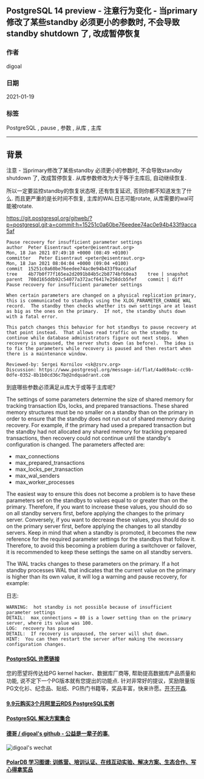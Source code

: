 ## PostgreSQL 14 preview - 注意行为变化 - 当primary修改了某些standby 必须更小的参数时, 不会导致standby shutdown 了, 改成暂停恢复  
    
### 作者    
digoal    
    
### 日期    
2021-01-19     
    
### 标签    
PostgreSQL , pause , 参数 , 从库 , 主库       
    
----    
    
## 背景    
注意  - 当primary修改了某些standby 必须更小的参数时, 不会导致standby shutdown 了, 改成暂停恢复. 从库参数修改为大于等于主库后, 自动继续恢复.    
  
所以一定要监控standby的恢复状态呀, 还有恢复延迟, 否则你都不知道发生了什么.  而且更严重的是长时间不恢复, 主库的WAL日志可能rotate, 从库需要的wal可能被rotate.    
  
https://git.postgresql.org/gitweb/?p=postgresql.git;a=commit;h=15251c0a60be76eedee74ac0e94b433f9acca5af  
  
```  
Pause recovery for insufficient parameter settings  
author	Peter Eisentraut <peter@eisentraut.org>	  
Mon, 18 Jan 2021 07:49:10 +0000 (08:49 +0100)  
committer	Peter Eisentraut <peter@eisentraut.org>	  
Mon, 18 Jan 2021 08:04:04 +0000 (09:04 +0100)  
commit	15251c0a60be76eedee74ac0e94b433f9acca5af  
tree	4b77b0f77f165ea2d2091b84b5c2b8774bf60ea3	tree | snapshot  
parent	708d165ddb92c54077a372acf6417e258dcb5fef	commit | diff  
Pause recovery for insufficient parameter settings  
  
When certain parameters are changed on a physical replication primary,  
this is communicated to standbys using the XLOG_PARAMETER_CHANGE WAL  
record.  The standby then checks whether its own settings are at least  
as big as the ones on the primary.  If not, the standby shuts down  
with a fatal error.  
  
This patch changes this behavior for hot standbys to pause recovery at  
that point instead.  That allows read traffic on the standby to  
continue while database administrators figure out next steps.  When  
recovery is unpaused, the server shuts down (as before).  The idea is  
to fix the parameters while recovery is paused and then restart when  
there is a maintenance window.  
  
Reviewed-by: Sergei Kornilov <sk@zsrv.org>  
Discussion: https://www.postgresql.org/message-id/flat/4ad69a4c-cc9b-0dfe-0352-8b1b0cd36c7b@2ndquadrant.com  
```  
  
到底哪些参数必须满足从库大于或等于主库呢?  
  
The settings of some parameters determine the size of shared memory for tracking transaction IDs, locks, and prepared transactions. These shared memory structures must be no smaller on a standby than on the primary in order to ensure that the standby does not run out of shared memory during recovery. For example, if the primary had used a prepared transaction but the standby had not allocated any shared memory for tracking prepared transactions, then recovery could not continue until the standby's configuration is changed. The parameters affected are:  
  
- max_connections  
- max_prepared_transactions  
- max_locks_per_transaction  
- max_wal_senders  
- max_worker_processes  
  
The easiest way to ensure this does not become a problem is to have these parameters set on the standbys to values equal to or greater than on the primary. Therefore, if you want to increase these values, you should do so on all standby servers first, before applying the changes to the primary server. Conversely, if you want to decrease these values, you should do so on the primary server first, before applying the changes to all standby servers. Keep in mind that when a standby is promoted, it becomes the new reference for the required parameter settings for the standbys that follow it. Therefore, to avoid this becoming a problem during a switchover or failover, it is recommended to keep these settings the same on all standby servers.  
  
The WAL tracks changes to these parameters on the primary. If a hot standby processes WAL that indicates that the current value on the primary is higher than its own value, it will log a warning and pause recovery, for example:  
  
日志:    
  
```  
WARNING:  hot standby is not possible because of insufficient parameter settings  
DETAIL:  max_connections = 80 is a lower setting than on the primary server, where its value was 100.  
LOG:  recovery has paused  
DETAIL:  If recovery is unpaused, the server will shut down.  
HINT:  You can then restart the server after making the necessary configuration changes.  
```  
  
  
  
#### [PostgreSQL 许愿链接](https://github.com/digoal/blog/issues/76 "269ac3d1c492e938c0191101c7238216")
您的愿望将传达给PG kernel hacker、数据库厂商等, 帮助提高数据库产品质量和功能, 说不定下一个PG版本就有您提出的功能点. 针对非常好的提议，奖励限量版PG文化衫、纪念品、贴纸、PG热门书籍等，奖品丰富，快来许愿。[开不开森](https://github.com/digoal/blog/issues/76 "269ac3d1c492e938c0191101c7238216").  
  
  
#### [9.9元购买3个月阿里云RDS PostgreSQL实例](https://www.aliyun.com/database/postgresqlactivity "57258f76c37864c6e6d23383d05714ea")
  
  
#### [PostgreSQL 解决方案集合](https://yq.aliyun.com/topic/118 "40cff096e9ed7122c512b35d8561d9c8")
  
  
#### [德哥 / digoal's github - 公益是一辈子的事.](https://github.com/digoal/blog/blob/master/README.md "22709685feb7cab07d30f30387f0a9ae")
  
  
![digoal's wechat](../pic/digoal_weixin.jpg "f7ad92eeba24523fd47a6e1a0e691b59")
  
  
#### [PolarDB 学习图谱: 训练营、培训认证、在线互动实验、解决方案、生态合作、写心得拿奖品](https://www.aliyun.com/database/openpolardb/activity "8642f60e04ed0c814bf9cb9677976bd4")
  
